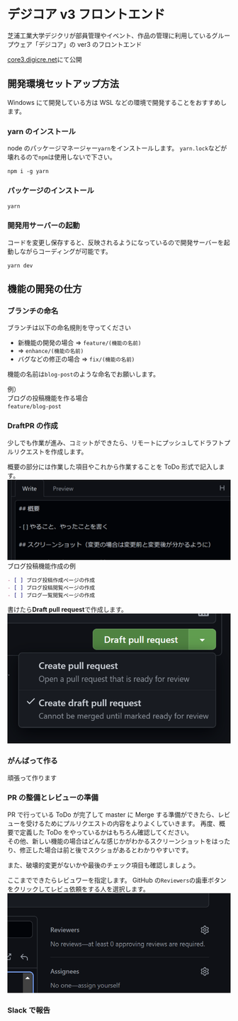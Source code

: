 # デジコア v3 フロントエンド

芝浦工業大学デジクリが部員管理やイベント、作品の管理に利用しているグループウェア「デジコア」の ver3 のフロントエンド

[core3.digicre.net](https://core3.digicre.net)にて公開

## 開発環境セットアップ方法

Windows にて開発している方は WSL などの環境で開発することをおすすめします。

### yarn のインストール

node のパッケージマネージャー`yarn`をインストールします。
`yarn.lock`などが壊れるので`npm`は使用しないで下さい。

```
npm i -g yarn
```

### パッケージのインストール

```
yarn
```

### 開発用サーバーの起動

コードを変更し保存すると、反映されるようになっているので開発サーバーを起動しながらコーディングが可能です。

```
yarn dev
```

## 機能の開発の仕方

### ブランチの命名

ブランチは以下の命名規則を守ってください

- 新機能の開発の場合 => `feature/(機能の名前)`
- => `enhance/(機能の名前)`
- バグなどの修正の場合 => `fix/(機能の名前)`

機能の名前は`blog-post`のような命名でお願いします。

例）  
ブログの投稿機能を作る場合  
`feature/blog-post`

### DraftPR の作成

少しでも作業が進み、コミットができたら、リモートにプッシュしてドラフトプルリクエストを作成します。

概要の部分には作業した項目やこれから作業することを ToDo 形式で記入します。
![pr概要](./doc/pic/pr-gaiyo.png)
ブログ投稿機能作成の例

```markdown
- [ ] ブログ投稿作成ページの作成
- [ ] ブログ投稿閲覧ページの作成
- [ ] ブログ一覧閲覧ページの作成
```

書けたら**Draft pull request**で作成します。
![draft-pr](./doc/pic/pr-draft.png)

### がんばって作る

頑張って作ります

### PR の整備とレビューの準備

PR で行っている ToDo が完了して master に Merge する準備ができたら、レビューを受けるためにプルリクエストの内容をよりよくしていきます。
再度、概要で定義した ToDo をやっているかはもちろん確認してください。  
その他、新しい機能の場合はどんな感じかがわかるスクリーンショットをはったり、修正した場合は前と後でスクショがあるとわかりやすいです。

また、破壊的変更がないかや最後のチェック項目も確認しましょう。

ここまでできたらレビュワーを指定します。
GitHub の`Reviewers`の歯車ボタンをクリックしてレビュ依頼をする人を選択します。
![レビュワー指定](./doc/pic/pr-reviewer.png)

### Slack で報告
